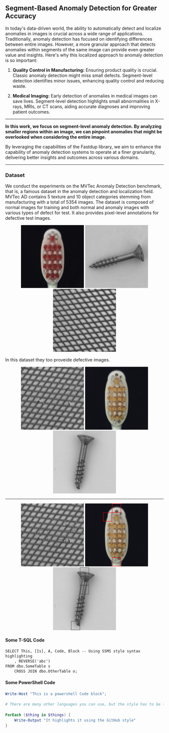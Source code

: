## Segment-Based Anomaly Detection for Greater Accuracy


In today's data-driven world, the ability to automatically detect and localize anomalies in images is crucial across a wide range of applications. Traditionally, anomaly detection has focused on identifying differences between entire images. However, a more granular approach that detects anomalies within segments of the same image can provide even greater value and insights. Here's why this localized approach to anomaly detection is so important:

1. **Quality Control in Manufacturing:** Ensuring product quality is crucial. Classic anomaly detection might miss small defects. Segment-level detection identifies minor issues, enhancing quality control and reducing waste.

2. **Medical Imaging:** Early detection of anomalies in medical images can save lives. Segment-level detection highlights small abnormalities in X-rays, MRIs, or CT scans, aiding accurate diagnoses and improving patient outcomes.

---

**In this work, we focus on segment-level anomaly detection. By analyzing smaller regions within an image, we can pinpoint anomalies that might be overlooked when considering the entire image.**

By leveraging the capabilities of the Fastdup library, we aim to enhance the capability of anomaly detection systems to operate at a finer granularity, delivering better insights and outcomes across various domains.

---

### Dataset

We conduct the experiments on the MVTec Anomaly Detection benchmark, that is, a famous dataset in the anomaly detection and localization field. MVTec AD
contains 5 texture and 10 object categories stemming from manufacturing with a total of 5354 images. The dataset
is composed of normal images for training and both normal and anomaly images with various types of defect for
test. It also provides pixel-level annotations for defective test images.

<p align="center">
  <img src="https://github.com/EN555/EN555.github.io/raw/main/images/006.png" alt="Image 006" width="200" />
  <img src="https://github.com/EN555/EN555.github.io/raw/main/images/037.png" alt="Image 037" width="200" />
  <img src="https://github.com/EN555/EN555.github.io/raw/main/images/263.png" alt="Image 263" width="200" />
</p>

In this dataset they too proveide defective images.

<p align="center">
  <img src="https://github.com/EN555/EN555.github.io/raw/main/images/007.png" alt="Image 007" width="200" />
  <img src="https://github.com/EN555/EN555.github.io/raw/main/images/024.png" alt="Image 024" width="200" />
  <img src="https://github.com/EN555/EN555.github.io/raw/main/images/016.png" alt="Image 016" width="200" />
</p>

---

<p align="center">
  <img src="https://github.com/EN555/EN555.github.io/raw/main/images/007-defect.png" alt="Image 007" width="200" />
  <img src="https://github.com/EN555/EN555.github.io/raw/main/images/024-defect.png" alt="Image 024" width="200" />
  <img src="https://github.com/EN555/EN555.github.io/raw/main/images/016-defect.png" alt="Image 016" width="200" />
</p>


#### Some T-SQL Code

```tsql
SELECT This, [Is], A, Code, Block -- Using SSMS style syntax highlighting
    , REVERSE('abc')
FROM dbo.SomeTable s
    CROSS JOIN dbo.OtherTable o;
```

#### Some PowerShell Code

```powershell
Write-Host "This is a powershell Code block";

# There are many other languages you can use, but the style has to be loaded first

ForEach ($thing in $things) {
    Write-Output "It highlights it using the GitHub style"
}
```
